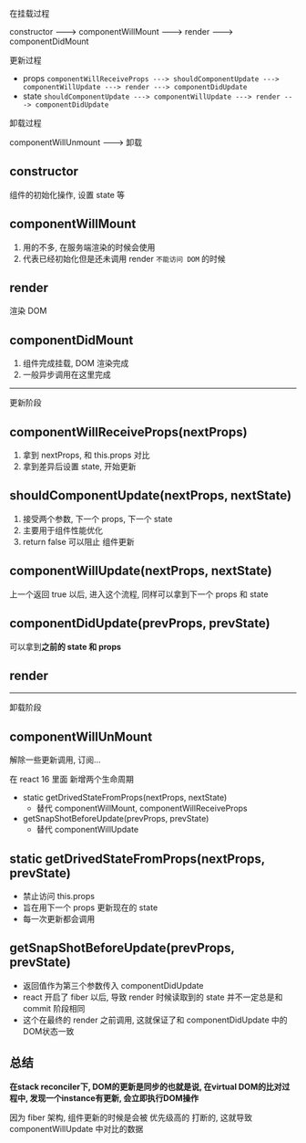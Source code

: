 在挂载过程

constructor ---> componentWillMount ---> render ---> componentDidMount

更新过程

- props `componentWillReceiveProps ---> shouldComponentUpdate ---> componentWillUpdate ---> render ---> componentDidUpdate`
- state  `shouldComponentUpdate ---> componentWillUpdate ---> render ---> componentDidUpdate`

卸载过程

componentWillUnmount ---> 卸载

## constructor

组件的初始化操作, 设置 state 等

## componentWillMount

1. 用的不多, 在服务端渲染的时候会使用
2. 代表已经初始化但是还未调用 render `不能访问 DOM` 的时候

## render

渲染 DOM

## componentDidMount

1. 组件完成挂载, DOM 渲染完成
2. 一般异步调用在这里完成

---

更新阶段

## componentWillReceiveProps(nextProps)

1. 拿到 nextProps, 和 this.props 对比
2. 拿到差异后设置 state, 开始更新

## shouldComponentUpdate(nextProps, nextState)

1. 接受两个参数, 下一个 props, 下一个 state
2. 主要用于组件性能优化
3. return false 可以阻止 组件更新

## componentWillUpdate(nextProps, nextState)

上一个返回 true 以后, 进入这个流程, 同样可以拿到下一个 props 和 state

## componentDidUpdate(prevProps, prevState)

可以拿到**之前的 state 和 props**

## render

---

卸载阶段

## componentWillUnMount

解除一些更新调用, 订阅...



在 react 16 里面 新增两个生命周期

- static getDrivedStateFromProps(nextProps, nextState)
  - 替代 componentWillMount, componentWillReceiveProps
- getSnapShotBeforeUpdate(prevProps, prevState)
  - 替代 componentWillUpdate

## static getDrivedStateFromProps(nextProps, prevState)

- 禁止访问 this.props
- 旨在用下一个 props 更新现在的 state
- 每一次更新都会调用

## getSnapShotBeforeUpdate(prevProps, prevState)

- 返回值作为第三个参数传入 componentDidUpdate
- react 开启了 fiber 以后, 导致 render 时候读取到的 state 并不一定总是和 commit 阶段相同
- 这个在最终的 render 之前调用, 这就保证了和 componentDidUpdate 中的DOM状态一致



## 总结

**在stack reconciler下, DOM的更新是同步的也就是说, 在virtual DOM的比对过程中, 发现一个instance有更新, 会立即执行DOM操作**

因为 fiber 架构, 组件更新的时候是会被 优先级高的 打断的, 这就导致 componentWillUpdate 中对比的数据